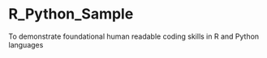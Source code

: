 # R_Python_Sample
To demonstrate foundational human readable coding skills in R and Python languages
